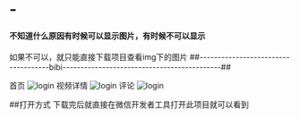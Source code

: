 # -
#### 不知道什么原因有时候可以显示图片，有时候不可以显示
如果不可以，就只能直接下载项目查看img下的图片
##------------------------------------bibi--------------------------------------------##

首页
![login](https://github.com/qixuehui/wx-xcx/blob/master/bibi/img/1.png)
视频详情
![login](https://github.com/qixuehui/wx-xcx/blob/master/bibi/img/2.png)
评论
![login](https://github.com/qixuehui/wx-xcx/blob/master/bibi/img/3.png)



##打开方式
下载完后就直接在微信开发者工具打开此项目就可以看到
